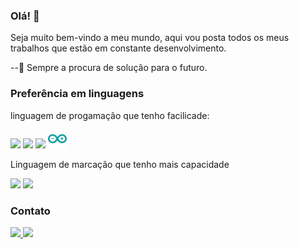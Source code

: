 ### Olá! 👋

 Seja muito bem-vindo a meu mundo, aqui vou posta todos os meus trabalhos que estão em constante desenvolvimento.

--🧠 Sempre a procura de solução para o futuro.

### Preferência em linguagens
linguagem de progamação que tenho facilicade:

<div>
<img src="https://upload.wikimedia.org/wikipedia/commons/a/a7/React-icon.svg" height="30" wight="40" >
<img src="https://upload.wikimedia.org/wikipedia/commons/1/18/ISO_C%2B%2B_Logo.svg" height="30" wight"40">
<img src="https://upload.wikimedia.org/wikipedia/commons/d/d4/Javascript-shield.svg" height="30" wight="40">
<img src="https://github.com/devicons/devicon/blob/master/icons/arduino/arduino-original.svg" height="30" wight="40"> 
</div>
<!--[C++](https://img.shields.io/badge/c++-%23008080.svg?style=for-the-badge&logo=c%2B%2B&logoColor=white)  ![JavaScript](https://img.shields.io/badge/javascript-%23323330.svg?style=for-the-badge&logo=javascript&logoColor=%23F7DF1E)  ![Python](https://img.shields.io/badge/python-%23ED8B00?style=for-the-badge&logo=python&logoColor=ffdd54) ![React](https://img.shields.io/badge/React-20232A?style=for-the-badge&logo=react&logoColor=61DAFB)-->

Linguagem de marcação que tenho mais capacidade
<div>
 <img src="https://upload.wikimedia.org/wikipedia/commons/3/38/HTML5_Badge.svg" height="40" wight="50" >
 <img src="https://upload.wikimedia.org/wikipedia/commons/6/62/CSS3_logo.svg" height="40" wight="50">
</div>
 



### Contato

<div>
 <a href="https://www.linkedin.com/in/luiz-italo-872807203/" ><img src="https://img.shields.io/badge/LinkedIn-0077B5?style=for-the-badge&logo=linkedin&logoColor=white"> </a>
 <a href="mailto:luiz.italonunes25@gmail.com"><img src="https://img.shields.io/badge/Gmail-D14836?style=for-the-badge&logo=gmail&logoColor=white"></a>
</div>

